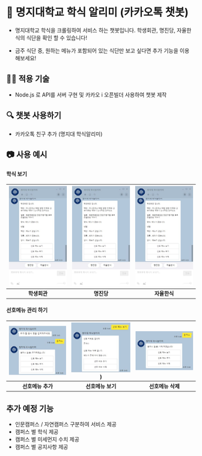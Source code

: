 # 🥘 명지대학교 학식 알리미 (카카오톡 챗봇)

* 명지대학교 학식을 크롤링하여 서비스 하는 챗봇입니다. 학생회관, 명진당, 자율한식의 식단을 확인 할 수 있습니다!

* 금주 식단 중, 원하는 메뉴가 포함되어 있는 식단만 보고 싶다면 추가 기능을 이용 해보세요!


## 👨‍💻 적용 기술

* Node.js 로 API를 서버 구현 및 카카오 i 오픈빌더 사용하여 챗봇 제작


## 🔍 챗봇 사용하기

* 카카오톡 친구 추가 (명지대 학식알리미) 


## 📷 사용 예시

#### 학식 보기

| ![image1](./img/1.jpg) | ![image1](./img/1.jpg) | ![image1](./img/1.jpg) |
| ---- | ---- | ---- |
| <center>**학생회관**</center> | <center>**명진당**</center> | <center>**자율한식**</center> |

#### 선호메뉴 관리 하기

| ![image4](./img/4.JPG) | ![image5](./img/5.JPG)) | ![image6](./img/6.JPG) |
| ---- | ---- | ---- |
| <center>**선호메뉴 추가**</center> | <center>**선호메뉴 보기**</center> | <center>**선호메뉴 삭제**</center> |


## 추가 예정 기능

* 인문캠퍼스 / 자연캠퍼스 구분하여 서비스 제공
* 캠퍼스 별 학식 제공
* 캠퍼스 별 미세먼지 수치 제공
* 캠퍼스 별 공지사항 제공
